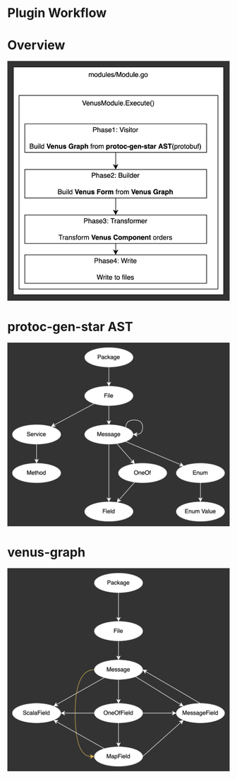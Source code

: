 # Plugin Workflow

# Overview

![overview](./pictures/generate-phase.png)


# protoc-gen-star AST
![ast](./pictures/protoc-gen-star-ast.png)

# venus-graph
![venus-graph](./pictures/venus-graph.png)
